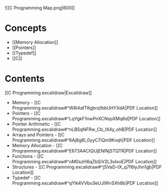 
![[C Programming Map.png|600]]
# Concepts

- [[Memory Allocation]]
- [[Pointers]]
- [[Typedef]]
- [[C]]

# Contents

[[C Programming.excalidraw|Excalidraw]]

- Memory - [[C Programming.excalidraw#^W8l4afTKgbrq1bbUHYXdA|PDF Location]]
- Pointers - [[C Programming.excalidraw#^LqYgkF1nwPnXCNspXMq6d|PDF Location]]
- Pointer Arithmetic - [[C Programming.excalidraw#^nLBSqNFRw_Cb_IX4y_ohB|PDF Location]]
- Arrays and Pointers - [[C Programming.excalidraw#^6Aj8g8l_0yyC7iQm9Kvqh|PDF Location]]
- Memory Allocation - [[C Programming.excalidraw#^E673AACtQUjENINjSTQTR|PDF Location]]
- Functions - [[C Programming.excalidraw#^oM0szH6qZbSiV2L3oIxoE|PDF Location]]
- Structures - [[C Programming.excalidraw#^jSVaD-tX_q7f6lyJhn1gb|PDF Location]]
- Typedef - [[C Programming.excalidraw#^qYlk4VVbu3eUJlWvSXh8b|PDF Location]]